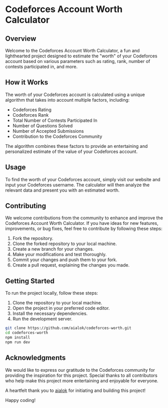 # Codeforces Account Worth Calculator

## Overview

Welcome to the Codeforces Account Worth Calculator, a fun and lighthearted project designed to estimate the "worth" of your Codeforces account based on various parameters such as rating, rank, number of contests participated in, and more.

## How it Works

The worth of your Codeforces account is calculated using a unique algorithm that takes into account multiple factors, including:

- Codeforces Rating
- Codeforces Rank
- Total Number of Contests Participated In
- Number of Questions Solved
- Number of Accepted Submissions
- Contribution to the Codeforces Community

The algorithm combines these factors to provide an entertaining and personalized estimate of the value of your Codeforces account.

## Usage

To find the worth of your Codeforces account, simply visit our website and input your Codeforces username. The calculator will then analyze the relevant data and present you with an estimated worth.

## Contributing

We welcome contributions from the community to enhance and improve the Codeforces Account Worth Calculator. If you have ideas for new features, improvements, or bug fixes, feel free to contribute by following these steps:

1. Fork the repository.
2. Clone the forked repository to your local machine.
3. Create a new branch for your changes.
4. Make your modifications and test thoroughly.
5. Commit your changes and push them to your fork.
6. Create a pull request, explaining the changes you made.


## Getting Started

To run the project locally, follow these steps:

1. Clone the repository to your local machine.
2. Open the project in your preferred code editor.
3. Install the necessary dependencies.
4. Run the development server.

```bash
git clone https://github.com/aialok/codeforces-worth.git
cd codeforces-worth
npm install
npm run dev
```



## Acknowledgments

We would like to express our gratitude to the Codeforces community for providing the inspiration for this project. Special thanks to all contributors who help make this project more entertaining and enjoyable for everyone.

A heartfelt thank you to [aialok](https://github.com/aialok) for initiating and building this project!

Happy coding!


